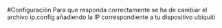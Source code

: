 #Configuración
Para que responda correctamente se ha de cambiar el archivo ip.config añadiendo la IP correspondiente a tu dispositivo ubiquiti